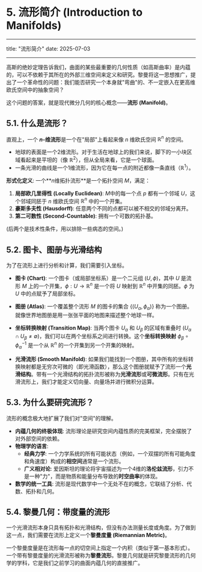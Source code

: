# 5. 流形简介 (Introduction to Manifolds)

---

title: "流形简介"
date: 2025-07-03

---

高斯的绝妙定理告诉我们，曲面的某些最重要的几何性质（如高斯曲率）是内蕴的，可以不依赖于其所在的外部三维空间来定义和研究。黎曼将这一思想推广，提出了一个革命性的问题：我们能否研究一个本身就"弯曲"的、不一定嵌入在更高维欧氏空间中的抽象空间？

这个问题的答案，就是现代微分几何的核心概念——**流形 (Manifold)**。

## 5.1. 什么是流形？

直观上，一个 **$n$-维流形**是一个在"局部"上看起来像 $n$ 维欧氏空间 $\mathbb{R}^n$ 的空间。

- 地球的表面是一个2维流形。对于生活在地球上的我们来说，脚下的一小块区域看起来是平坦的（像 $\mathbb{R}^2$），但从全局来看，它是一个球面。
- 一条光滑的曲线是一个1维流形，因为它在每一点的附近都像一条直线（$\mathbb{R}^1$）。

**形式化定义**:
一个**$n$维拓扑流形**是一个拓扑空间 $M$，满足：

1. **局部欧几里得性 (Locally Euclidean)**: $M$中的每一个点 $p$ 都有一个邻域 $U$，这个邻域同胚于 $n$ 维欧氏空间 $\mathbb{R}^n$ 中的一个开集。
2. **豪斯多夫性 (Hausdorff)**: 任意两个不同的点都可以被不相交的邻域分离开。
3. **第二可数性 (Second-Countable)**: 拥有一个可数的拓扑基。

(后两个是技术性条件，用以排除一些病态的空间。)

## 5.2. 图卡、图册与光滑结构

为了在流形上进行分析和计算，我们需要引入坐标。

- **图卡 (Chart)**: 一个图卡（或局部坐标系）是一个二元组 $(U, \phi)$，其中 $U$ 是流形 $M$ 上的一个开集，$\phi: U \to \mathbb{R}^n$ 是一个将 $U$ 映射到 $\mathbb{R}^n$ 中开集的同胚。$\phi$ 为 $U$ 中的点赋予了局部坐标。

- **图册 (Atlas)**: 一个覆盖整个流形 $M$ 的图卡的集合 $\{(U_\alpha, \phi_\alpha)\}$ 称为一个图册。就像世界地图册是用一张张平面的地图来描述整个地球一样。

- **坐标转换映射 (Transition Map)**:
    当两个图卡 $U_\alpha$ 和 $U_\beta$ 的区域有重叠时 ($U_\alpha \cap U_\beta \neq \emptyset$)，我们可以在两个坐标系之间进行转换。这个**坐标转换映射** $\phi_\beta \circ \phi_\alpha^{-1}$ 是一个从 $\mathbb{R}^n$ 的一个开集到另一个开集的映射。

- **光滑流形 (Smooth Manifold)**:
    如果我们能找到一个图册，其中所有的坐标转换映射都是无穷次可微的（即光滑函数），那么这个图册就赋予了流形一个**光滑结构**。带有一个光滑结构的拓扑流形被称为**光滑流形**或**可微流形**。只有在光滑流形上，我们才能定义切向量、向量场并进行微积分运算。

## 5.3. 为什么要研究流形？

流形的概念极大地扩展了我们对"空间"的理解。

- **内蕴几何的终极体现**: 流形理论是研究空间内蕴性质的完美框架，完全摆脱了对外部空间的依赖。
- **物理学的语言**:
  - **经典力学**: 一个力学系统的所有可能状态（例如，一个双摆的所有可能角度和角速度）构成的**相空间**通常是一个流形。
  - **广义相对论**: 爱因斯坦的理论将宇宙描述为一个4维的**洛伦兹流形**，引力不是一种"力"，而是物质和能量分布导致的**时空曲率**的体现。
- **数学的统一工具**: 流形是现代数学中一个无处不在的概念，它联结了分析、代数、拓扑和几何。

## 5.4. 黎曼几何：带度量的流形

一个光滑流形本身只具有拓扑和光滑结构，但没有办法测量长度或角度。为了做到这一点，我们需要在流形上定义一个**黎曼度量 (Riemannian Metric)**。

一个黎曼度量是在流形每一点的切空间上指定一个内积（类似于第一基本形式）。一个带有黎曼度量的光滑流形被称为**黎曼流形**。黎曼几何就是研究黎曼流形的几何学的学科，它是我们之前学习的曲面内蕴几何的直接推广。
